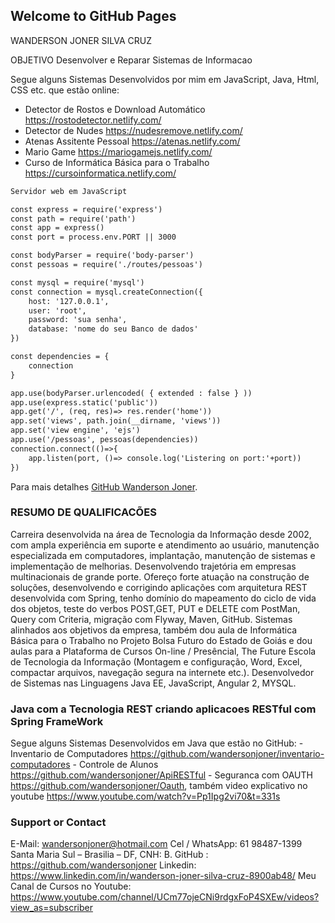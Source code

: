 ## Welcome to GitHub Pages
WANDERSON JONER SILVA CRUZ

OBJETIVO
Desenvolver e Reparar Sistemas de Informacao

Segue alguns Sistemas Desenvolvidos por mim em JavaScript, Java, Html, CSS etc. que estão online:
  
  - Detector de Rostos e Download Automático https://rostodetector.netlify.com/
  - Detector de Nudes https://nudesremove.netlify.com/
  - Atenas Assitente Pessoal https://atenas.netlify.com/
  - Mario Game https://mariogamejs.netlify.com/
  - Curso de Informática Básica para o Trabalho https://cursoinformatica.netlify.com/
  

```markdown
Servidor web em JavaScript

const express = require('express')
const path = require('path')
const app = express()
const port = process.env.PORT || 3000

const bodyParser = require('body-parser')
const pessoas = require('./routes/pessoas')

const mysql = require('mysql')
const connection = mysql.createConnection({
    host: '127.0.0.1',
    user: 'root',
    password: 'sua senha',
    database: 'nome do seu Banco de dados'
})

const dependencies = {
    connection
}

app.use(bodyParser.urlencoded( { extended : false } ))
app.use(express.static('public'))
app.get('/', (req, res)=> res.render('home'))
app.set('views', path.join(__dirname, 'views'))
app.set('view engine', 'ejs')
app.use('/pessoas', pessoas(dependencies))
connection.connect(()=>{
    app.listen(port, ()=> console.log('Listering on port:'+port))
})

```

Para mais detalhes [GitHub Wanderson Joner](https://github.com/wandersonjoner/crudpro).

###  RESUMO DE QUALIFICACÕES
Carreira desenvolvida na área de Tecnologia da Informação desde 2002, com ampla experiência em suporte e atendimento ao usuário, manutenção especializada em computadores, implantação, manutenção de sistemas e implementação de melhorias. Desenvolvendo trajetória em empresas multinacionais de grande porte. Ofereço forte atuação na construção de soluções, desenvolvendo e corrigindo aplicações com arquitetura REST desenvolvida com Spring, tenho domínio do mapeamento do ciclo de vida dos objetos, teste do verbos POST,GET, PUT e DELETE com PostMan, Query com Criteria, migração com Flyway, Maven, GitHub. Sistemas alinhados aos objetivos da empresa, também dou aula de Informática Básica para o Trabalho no Projeto Bolsa Futuro do Estado de Goiás e dou aulas para a Plataforma de Cursos On-line / Presêncial, The Future Escola de Tecnologia da Informação (Montagem e configuração, Word, Excel, compactar arquivos, navegação segura na internete etc.).
Desenvolvedor de Sistemas nas Linguagens Java EE, JavaScript, Angular 2, MYSQL.

### Java com a Tecnologia REST criando aplicacoes RESTful com Spring FrameWork
  Segue alguns Sistemas Desenvolvidos em Java que estão no GitHub:
    - Inventario de Computadores https://github.com/wandersonjoner/inventario-computadores
    - Controle de Alunos https://github.com/wandersonjoner/ApiRESTful
    - Seguranca com OAUTH https://github.com/wandersonjoner/Oauth, também video explicativo no youtube https://www.youtube.com/watch?v=Pp1Ipg2vi70&t=331s

### Support or Contact
E-Mail: wandersonjoner@hotmail.com
Cel / WhatsApp: 61 98487-1399
Santa Maria Sul – Brasilia – DF, CNH: B.
GitHub : https://github.com/wandersonjoner
Linkedin: https://www.linkedin.com/in/wanderson-joner-silva-cruz-8900ab48/
Meu Canal de Cursos no Youtube: https://www.youtube.com/channel/UCm77ojeCNi9rdgxFoP4SXEw/videos?view_as=subscriber
